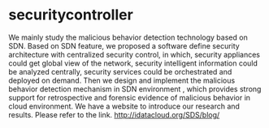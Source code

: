 # securitycontroller
We mainly study the malicious behavior detection technology based on SDN. Based on SDN feature, we proposed a software define security architecture with centralized security control, in which, security appliances could get global view of the network, security intelligent information could be analyzed centrally, security services could be orchestrated and deployed on demand. Then we design and implement the malicious behavior detection mechanism in SDN environment , which provides strong support for retrospective and forensic evidence of malicious behavior in cloud environment.
  We have a website to introduce our research and results. 
  Please refer to the link. http://idatacloud.org/SDS/blog/
